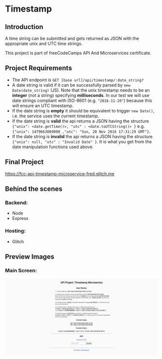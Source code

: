 # Timestamp

## Introduction
A time string can be submitted and gets returned as JSON with the appropriate unix and UTC time strings.

This project is part of freeCodeCamps API And Microservices certificate.

## Project Requirements
* The API endpoint is `GET [base url]/api/timestamp/:date_string?`
* A date string is valid if it can be successfully parsed by `new Date(date_string)` (JS). Note that the unix timestamp needs to be an **integer** (not a string) specifying **milliseconds**. In our test we will use date strings compliant with ISO-8601 (e.g. `"2016-11-20"`) because this will ensure an UTC timestamp.
* If the date string is **empty** it should be equivalent to trigger `new Date()`, i.e. the service uses the current timestamp.
* If the date string is **valid** the api returns a JSON having the structure 
`{"unix": <date.getTime()>, "utc" : <date.toUTCString()> }`
e.g. `{"unix": 1479663089000 ,"utc": "Sun, 20 Nov 2016 17:31:29 GMT"}`.
* If the date string is **invalid** the api returns a JSON having the structure `{"unix": null, "utc" : "Invalid Date" }`. It is what you get from the date manipulation functions used above.

## Final Project
https://fcc-api-timestamp-microservice-fred.glitch.me

## Behind the scenes
### Backend:
* Node
* Express

### Hosting:
* Glitch

## Preview Images
### Main Screen:
![Timestamp](readme_images/timestamp.png)
